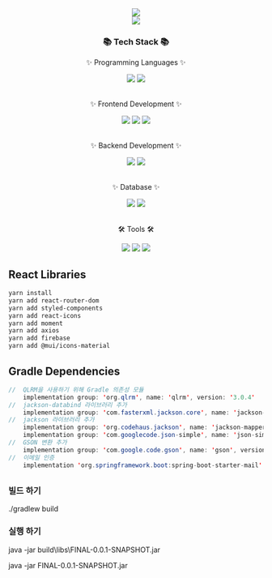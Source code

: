 <div align=center>
	<img src="https://capsule-render.vercel.app/api?type=waving&color=auto&height=200&section=header&text=전규한%20MBTISOUR!&fontSize=90" />	
</div>
<div align=center>
	<a href="https://hits.seeyoufarm.com"><img src="https://hits.seeyoufarm.com/api/count/incr/badge.svg?url=https%3A%2F%2Fgithub.com%2FJUNG830%2FFINAL_ISOUR_Gradle&count_bg=%2379C83D&title_bg=%23FFBD00&icon=&icon_color=%23E7E7E7&title=hits&edge_flat=false"/></a>
</div>

<div align=center>
	<h3>📚 Tech Stack 📚</h3>
</div>

<div align="center">
	<p>✨ Programming Languages ✨</p>
	<img src="https://img.shields.io/badge/Java-007396?style=flat&logo=Java&logoColor=white" />
	<img src="https://img.shields.io/badge/javascript-F7DF1E?style=flat&logo=javascript&logoColor=white" />
	<br>
	<br>
	<p>✨ Frontend Development ✨</p>
	<img src="https://img.shields.io/badge/HTML5-E34F26?style=flat&logo=HTML5&logoColor=white" />
	<img src="https://img.shields.io/badge/CSS3-1572B6?style=flat&logo=CSS3&logoColor=white" />
	<img src="https://img.shields.io/badge/react-61DAFB?style=flat&logo=react&logoColor=white" />
	<br>
	<br>
	<p>✨ Backend Development ✨</p>
  <img src="https://img.shields.io/badge/spring-6DB33F?style=flat&logo=spring&logoColor=white" />
  <img src="https://img.shields.io/badge/springboot-6DB33F?style=flat&logo=springboot&logoColor=white" />
	<br>
	<br>
	<p>✨ Database ✨</p>
  <img src="https://img.shields.io/badge/mysql-4479A1?style=flat&logo=mysql&logoColor=white" />
	<img src="https://img.shields.io/badge/firebase-FFCA28?style=flat&logo=firebase&logoColor=white" />
</div>
<div align=center>
	<br>
	<p>🛠 Tools 🛠</p>
</div>
<div align=center>
  <img src="https://img.shields.io/badge/intellijidea-000000?style=flat&logo=intellijidea&logoColor=white" />
	<img src="https://img.shields.io/badge/Visual%20Studio%20Code-007ACC?style=flat&logo=VisualStudioCode&logoColor=white" />
  <img src="https://img.shields.io/badge/amazonaws-232F3E?style=flat&logo=amazonaws&logoColor=white" />
  
</div>

## React Libraries

```bash
yarn install
yarn add react-router-dom 
yarn add styled-components 
yarn add react-icons 
yarn add moment
yarn add axios
yarn add firebase
yarn add @mui/icons-material

```
## Gradle Dependencies

```java
//	QLRM을 사용하기 위해 Gradle 의존성 모듈
	implementation group: 'org.qlrm', name: 'qlrm', version: '3.0.4'
//	jackson-databind 라이브러리 추가
	implementation group: 'com.fasterxml.jackson.core', name: 'jackson-databind'
//	jackson 라이브러리 추가
	implementation group: 'org.codehaus.jackson', name: 'jackson-mapper-asl', version: '1.4.2'
	implementation group: 'com.googlecode.json-simple', name: 'json-simple', version: '1.1'
//	GSON 변환 추가
	implementation group: 'com.google.code.gson', name: 'gson', version: '2.9.0'
//	이메일 인증
	implementation 'org.springframework.boot:spring-boot-starter-mail'

```

## 

### 빌드 하기
./gradlew build

### 실행 하기
java -jar build\libs\FINAL-0.0.1-SNAPSHOT.jar

java -jar FINAL-0.0.1-SNAPSHOT.jar

